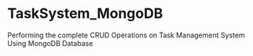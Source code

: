 # TaskSystem_MongoDB
Performing the complete CRUD Operations on Task Management System Using MongoDB Database
